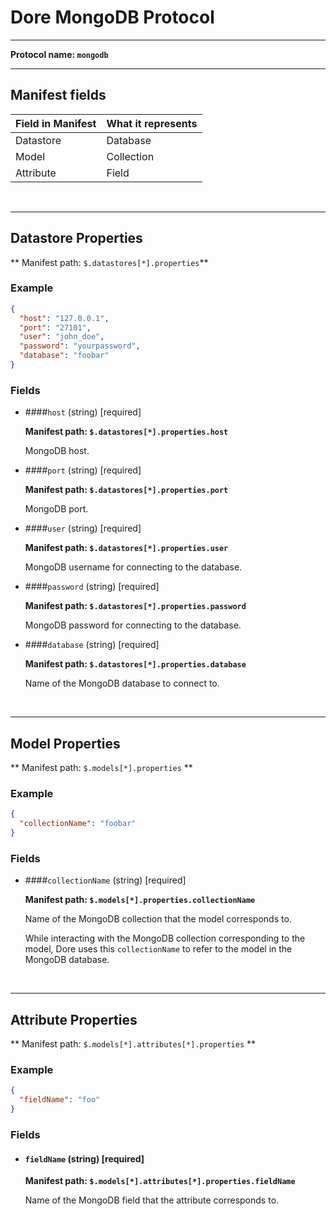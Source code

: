 # Dore MongoDB Protocol

<hr>

**Protocol name: `mongodb`**

<hr>

## Manifest fields

| Field in Manifest | What it represents |
|-------------------|--------------------|
| Datastore         | Database           |
| Model             | Collection         |
| Attribute         | Field              |

<br>
<hr>

## Datastore Properties

** Manifest path: `$.datastores[*].properties`**

### Example

```json title="MongoDB Datastore properties example" linenums="1"
{
  "host": "127.0.0.1",
  "port": "27101",
  "user": "john_doe",
  "password": "yourpassword",
  "database": "foobar"
}
```

### Fields

* ####`host` (string) [required]

    **Manifest path: `$.datastores[*].properties.host`**

    MongoDB host.

* ####`port` (string) [required]

    **Manifest path: `$.datastores[*].properties.port`**

    MongoDB port.

* ####`user` (string) [required]

    **Manifest path: `$.datastores[*].properties.user`**
    
    MongoDB username for connecting to the database.

* ####`password` (string) [required]

    **Manifest path: `$.datastores[*].properties.password`**

    MongoDB password for connecting to the database.

* ####`database` (string) [required]

    **Manifest path: `$.datastores[*].properties.database`**

    Name of the MongoDB database to connect to.
  
<br>
<hr>

## Model Properties

** Manifest path: `$.models[*].properties` **

### Example

```json title="MongoDB Model properties example" linenums="1"
{
  "collectionName": "foobar"
}
```

### Fields

* ####`collectionName` (string) [required]

    **Manifest path: `$.models[*].properties.collectionName`**

    Name of the MongoDB collection that the model corresponds to.

    While interacting with the MongoDB collection corresponding to the model, Dore uses this `collectionName`
    to refer to the model in the MongoDB database.
  
<br>
<hr>
  
## Attribute Properties

** Manifest path: `$.models[*].attributes[*].properties` **

### Example

```json  title="MongoDB Attribute properties example" linenums="1"
{
  "fieldName": "foo"
}
```

### Fields

* #### `fieldName` (string) [required]

    **Manifest path: `$.models[*].attributes[*].properties.fieldName`**

    Name of the MongoDB field that the attribute corresponds to.
